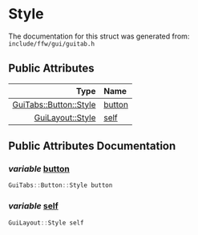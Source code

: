 Style
===================================


The documentation for this struct was generated from: `include/ffw/gui/guitab.h`



## Public Attributes

| Type | Name |
| -------: | :------- |
|  [GuiTabs::Button::Style](ffw_GuiTabs_Button_Style.html) | [button](#3ae2ddd1) |
|  [GuiLayout::Style](ffw_GuiLayout_Style.html) | [self](#350697b8) |


## Public Attributes Documentation

### _variable_ <a id="3ae2ddd1" href="#3ae2ddd1">button</a>

```cpp
GuiTabs::Button::Style button
```



### _variable_ <a id="350697b8" href="#350697b8">self</a>

```cpp
GuiLayout::Style self
```





